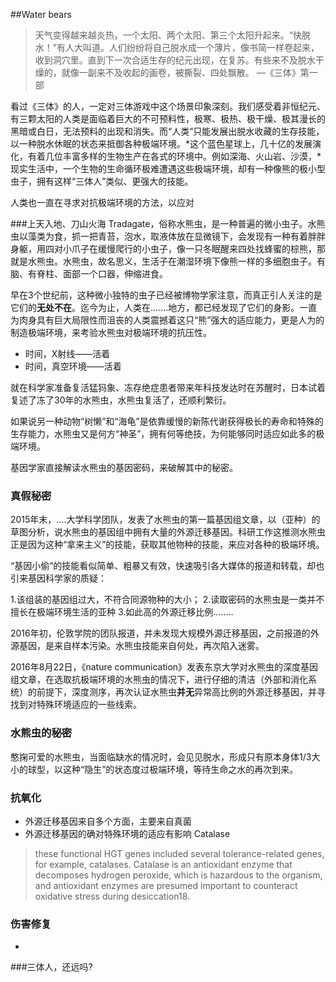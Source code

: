 ##Water bears

> 天气变得越来越炎热，一个太阳、两个太阳、第三个太阳升起来。“快脱水！”有人大叫道。人们纷纷将自己脱水成一个薄片，像书简一样卷起来，收到洞穴里。直到下一次合适生存的纪元出现，在复苏。有些来不及脱水干燥的，就像一副来不及收起的画卷，被撕裂、四处飘散。 —《三体》第一部  


看过《三体》的人，一定对三体游戏中这个场景印象深刻。我们感受着非恒纪元、有三颗太阳的人类是面临着巨大的不可预料性，极寒、极热、极干燥、极其漫长的黑暗或白日，无法预料的出现和消失。而“人类”只能发展出脱水收藏的生存技能，以一种脱水休眠的状态来抵御各种极端环境。*这个蓝色星球上，几十亿的发展演化，有着几位丰富多样的生物生产在各式的环境中。例如深海、火山岩、沙漠，*现实生活中，一个生物的生命循环极难遭遇这些极端环境，却有一种像熊的极小型虫子，拥有这样“三体人”类似、更强大的技能。

人类也一直在寻求对抗极端环境的方法，以应对


###上天入地、刀山火海
Tradagate，俗称水熊虫，是一种普遍的微小虫子。水熊虫以藻类为食，抓一把青苔，泡水，取液体放在显微镜下，会发现有一种有着胖胖身躯，用四对小爪子在缓慢爬行的小虫子，像一只冬眠醒来四处找蜂蜜的棕熊，那就是水熊虫。水熊虫，故名思义，生活子在潮湿环境下像熊一样的多细胞虫子。有脑、有脊柱、面部一个口器，伸缩进食。  

早在3个世纪前，这种微小独特的虫子已经被博物学家注意，而真正引人关注的是它们的**无处不在**。迄今为止，人类在.......地方，都已经发现了它们的身影。一直为肉身具有巨大局限性而沮丧的人类震撼着这只“熊”强大的适应能力，更是人为的制造极端环境，来考验水熊虫对极端环境的抗压性。
- 时间，X射线——活着
- 时间，真空环境——活着

就在科学家准备复活猛犸象、冻存绝症患者带来年科技发达时在苏醒时，日本试着复述了冻了30年的水熊虫，水熊虫复活了，还顺利繁衍。

如果说另一种动物“树懒”和“海龟”是依靠缓慢的新陈代谢获得极长的寿命和特殊的生存能力，水熊虫又是何方“神圣”，拥有何等绝技，为何能够同时适应如此多的极端环境。

基因学家直接解读水熊虫的基因密码，来破解其中的秘密。



### 真假秘密

2015年末，….大学科学团队，发表了水熊虫的第一篇基因组文章，以（亚种）的草图分析，说水熊虫的基因组中拥有大量的外源迁移基因。科研工作这推测水熊虫正是因为这种“拿来主义”的技能，获取其他物种的技能，来应对各种的极端环境。  

“基因小偷“的技能看似简单、粗暴又有效，快速吸引各大媒体的报道和转载，却也引来基因科学家的质疑：

1.该组装的基因组过大，不符合同源物种的大小；
2.读取密码的水熊虫是一类并不擅长在极端环境生活的亚种
3.如此高的外源迁移比例........

2016年初，伦敦学院的团队报道，并未发现大规模外源迁移基因，之前报道的外源基因，是来自样本污染。水熊虫技能来自何处，再次陷入迷雾。

2016年8月22日，《nature communication》发表东京大学对水熊虫的深度基因组文章，在选取抗极端环境的水熊虫的情况下，进行仔细的清洁（外部和消化系统）的前提下，深度测序，再次认证水熊虫**并无**异常高比例的外源迁移基因，并寻找到对特殊环境适应的一些线索。


### 水熊虫的秘密  

憨掬可爱的水熊虫，当面临缺水的情况时，会见见脱水，形成只有原本身体1/3大小的球型，以这种“隐生”的状态度过极端环境，等待生命之水的再次到来。

### 抗氧化

- 外源迁移基因来自多个方面，主要来自真菌  
- 外源迁移基因的确对特殊环境的适应有影响 Catalase
>these functional HGT genes included several tolerance-related genes, for example, catalases. Catalase is an antioxidant enzyme that decomposes hydrogen peroxide, which is hazardous to the organism, and antioxidant enzymes are presumed important to counteract oxidative stress during desiccation18. 




### 伤害修复
- 




###三体人，还远吗?


